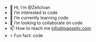 - 👋 Hi, I’m @ZelicIvan
- 👀 I’m interested in code
- 🌱 I’m currently learning code
- 💞️ I’m looking to collaborate on code
- 📫 How to reach me info@ivanzelic.com
- ⚡ Fun fact: code

<!---
ZelicIvan/ZelicIvan is a ✨ special ✨ repository because its `README.md` (this file) appears on your GitHub profile.
You can click the Preview link to take a look at your changes.
--->
